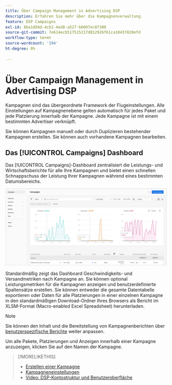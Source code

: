 ```yaml
---
title: Über Campaign Management in Advertising DSP
description: Erfahren Sie mehr über die Kampagnenverwaltung.
feature: DSP Campaigns
exl-id: 8ba1d94d-4cb2-4ed8-a527-b6097ec07380
source-git-commit: 7e614ecb517515217d812926f61ca10437820efd
workflow-type: tm+mt
source-wordcount: '194'
ht-degree: 0%

---
```


# Über Campaign Management in Advertising DSP

Kampagnen sind das übergeordnete Framework der Flugeinstellungen. Alle Einstellungen auf Kampagnenebene gelten automatisch für jedes Paket und jede Platzierung innerhalb der Kampagne. Jede Kampagne ist mit einem bestimmten Advertiser verknüpft.

Sie können Kampagnen manuell oder durch Duplizieren bestehender Kampagnen erstellen. Sie können auch vorhandene Kampagnen bearbeiten.

## Das [!UICONTROL Campaigns] Dashboard

<!-- standardize on "dashboard" or "view" -->
Das [!UICONTROL Campaigns]-Dashboard zentralisiert die Leistungs- und Wirtschaftsberichte für alle Ihre Kampagnen und bietet einen schnellen Schnappschuss der Leistung Ihrer Kampagnen während eines bestimmten Datumsbereichs.

![Kampagnen-Dashboard](/help/dsp/assets/campaign-dashboard.png)

Standardmäßig zeigt das Dashboard Geschwindigkeits- und Versandmetriken nach Kampagne an. Sie können optional Leistungsmetriken für die Kampagnen anzeigen und benutzerdefinierte Spaltensätze erstellen. Sie können entweder die gesamte Datentabelle exportieren oder Daten für alle Platzierungen in einer einzelnen Kampagne in den standardmäßigen Download-Ordner Ihres Browsers als Bericht im XLSM-Format (Macro-enabled Excel Spreadsheet) herunterladen.

>[!NOTE]
>
>Sie können den Inhalt und die Bereitstellung von Kampagnenberichten über [benutzerspezifische Berichte](/help/dsp/reports/report-about.md) weiter anpassen.

Um alle Pakete, Platzierungen und Anzeigen innerhalb einer Kampagne anzuzeigen, klicken Sie auf den Namen der Kampagne.

>[!MORELIKETHIS]
>
>* [Erstellen einer Kampagne](campaign-create.md)
>* [Kampagneneinstellungen](campaign-settings.md)
>* [Video: DSP-Kontostruktur und Benutzeroberfläche](https://experienceleague.adobe.com/docs/advertising-learn/tutorials/dsp/ui.html)
